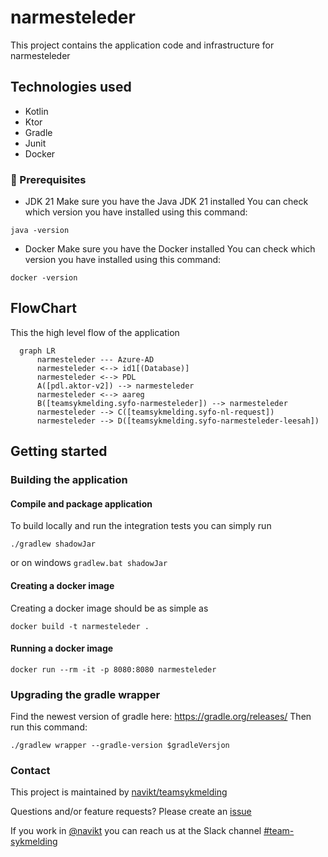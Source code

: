 # narmesteleder
This project contains the application code and infrastructure for narmesteleder

## Technologies used
* Kotlin
* Ktor
* Gradle
* Junit
* Docker

### :scroll: Prerequisites
* JDK 21
Make sure you have the Java JDK 21 installed
You can check which version you have installed using this command:
``` shell
java -version
```

* Docker
Make sure you have the Docker installed
You can check which version you have installed using this command:
``` shell
docker -version
```

## FlowChart
This the high level flow of the application
```mermaid
  graph LR
      narmesteleder --- Azure-AD
      narmesteleder <--> id1[(Database)]
      narmesteleder <--> PDL
      A([pdl.aktor-v2]) --> narmesteleder
      narmesteleder <--> aareg
      B([teamsykmelding.syfo-narmesteleder]) --> narmesteleder
      narmesteleder --> C([teamsykmelding.syfo-nl-request])
      narmesteleder --> D([teamsykmelding.syfo-narmesteleder-leesah])
```

## Getting started
### Building the application
#### Compile and package application
To build locally and run the integration tests you can simply run
``` shell
./gradlew shadowJar
```
or on windows 
`gradlew.bat shadowJar`

#### Creating a docker image
Creating a docker image should be as simple as
``` shell
docker build -t narmesteleder .
```

#### Running a docker image
``` shell
docker run --rm -it -p 8080:8080 narmesteleder
```

### Upgrading the gradle wrapper

Find the newest version of gradle here: https://gradle.org/releases/ Then run this command:

``` shell
./gradlew wrapper --gradle-version $gradleVersjon
```

### Contact

This project is maintained by [navikt/teamsykmelding](CODEOWNERS)

Questions and/or feature requests? Please create an [issue](https://github.com/navikt/narmesteleder/issues)

If you work in [@navikt](https://github.com/navikt) you can reach us at the Slack
channel [#team-sykmelding](https://nav-it.slack.com/archives/CMA3XV997)
